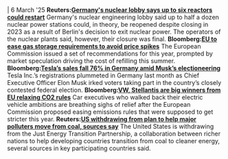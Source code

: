 | 6 March '25
**Reuters:**[**Germany's nuclear lobby says up to six reactors could restart**](https://www.reuters.com/world/europe/germanys-nuclear-lobby-says-up-six-reactors-could-restart-2025-03-05/)
Germany's nuclear engineering lobby said up to half a dozen nuclear power stations could, in theory, be reopened despite closing in 2023 as a result of Berlin's decision to exit nuclear power. The operators of the nuclear plants said, however, their closure was final.
**Bloomberg:**[**EU to ease gas storage requirements to avoid price spikes**](https://www.bloomberg.com/news/articles/2025-03-05/eu-to-seek-two-year-extension-to-controversial-gas-storage-goals)
The European Commission issued a set of recommendations for this year, prompted by market speculation driving the cost of refilling this summer.
**Bloomberg:**[**Tesla’s sales fall 76% in Germany amid Musk’s electioneering**](https://www.bloomberg.com/news/articles/2025-03-05/tesla-s-sales-plunge-76-in-germany-amid-musk-s-electioneering)
Tesla Inc.’s registrations plummeted in Germany last month as Chief Executive Officer Elon Musk irked voters taking part in the country’s closely contested federal election.
**Bloomberg:**[**VW, Stellantis are big winners from EU relaxing CO2 rules**](https://www.bloomberg.com/news/articles/2025-03-05/vw-stellantis-can-exhale-as-eu-cuts-carmakers-some-slack-on-co2)
Car executives who walked back their electric vehicle ambitions are breathing sighs of relief after the European Commission proposed easing emissions rules that were supposed to get stricter this year.
**Reuters:**[**US withdrawing from plan to help major polluters move from coal, sources say**](https://www.reuters.com/sustainability/climate-energy/us-withdrawing-plan-help-major-polluters-move-coal-sources-2025-03-05/)
The United States is withdrawing from the Just Energy Transition Partnership, a collaboration between richer nations to help developing countries transition from coal to cleaner energy, several sources in key participating countries said.